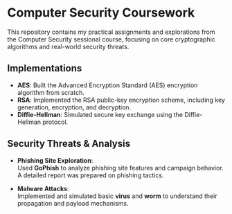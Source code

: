# Computer Security Coursework

This repository contains my practical assignments and explorations from the Computer Security sessional course, focusing on core cryptographic algorithms and real-world security threats.

##  Implementations

- **AES**: Built the Advanced Encryption Standard (AES) encryption algorithm from scratch.
- **RSA**: Implemented the RSA public-key encryption scheme, including key generation, encryption, and decryption.
- **Diffie-Hellman**: Simulated secure key exchange using the Diffie-Hellman protocol.

## Security Threats & Analysis

- **Phishing Site Exploration**:  
  Used **GoPhish** to analyze phishing site features and campaign behavior. A detailed report was prepared on phishing tactics.

- **Malware Attacks**:  
  Implemented and simulated basic **virus** and **worm** to understand their propagation and payload mechanisms.
